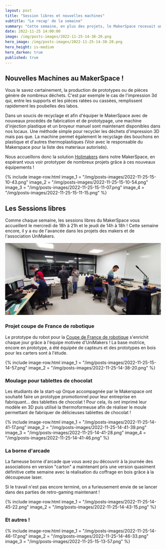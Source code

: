 ```yaml
---
layout: post
title: "Session libres et nouvelles machines"
subtitle: "Le recap' de la semaine"
summary: "Cette semaine, en plus des projets, le MakerSpace recevait une nouvelle machine !"
date: 2022-11-25 14:00:00
image: /img/posts-images/2022-11-25-14-38-20.png
hero_image: /img/posts-images/2022-11-25-14-38-20.png
hero_height: is-medium
hero_darken: true
published: true
---
```


## Nouvelles Machines au MakerSpace !

Vous le savez certainement, la production de prototypes ou de pièces génère de nombreux déchets. C'est par exemple le cas de l'impression 3d qui, entre les supports et les pièces ratées ou cassées, remplissent rapidement les poubelles des labos. 

Dans un soucis de recyclage et afin d'équiper le MakerSpace avec de nouveaux procédés de fabrication et de prototypage, une machine d'injection plastique et un broyeur manuel sont maintenant disponibles dans nos locaux. Une méthode simple pour recycler les déchets d'impression 3D mais pas que. La machine permet également le recyclage des bouchons en plastique et d'autres thermoplastiques (Voir avec le responsable du Makerspace pour la liste des materiaux autorisés).

Nous accueillons donc la solution [Holimakers](https://holimaker.fr) dans notre MakerSpace, en espérant vous voir prototyper de nombreux projets grâce à ces nouveaux équipements !

{% include image-row.html 
image_1 = "/img/posts-images/2022-11-25-15-10-43.png"
image_2 = "/img/posts-images/2022-11-25-15-10-54.png"
image_3 = "/img/posts-images/2022-11-25-15-11-07.png"
image_4 = "/img/posts-images/2022-11-25-15-11-15.png"
%}

## Les Sessions libres

Comme chaque semaine, les sessions libres du MakerSpace vous accueillent le mercredi de 18h à 21h et le jeudi de 14h à 18h ! Cette semaine encore, il y a eu de l'avancée dans les projets des makers et de l'association UniMakers.

![](/img/posts-images/2022-11-25-14-42-34.png)

### Projet coupe de France de robotique

Le prototype du robot pour la [Coupe de France de robotique](https://www.coupederobotique.fr) s'enrichit chaque jour grâce à l'équipe motivée d'UniMakers ! La base motrice, encore en prototype, a été équipée de capteurs et des prototypes en bois pour les carters sont à l'étude.  

{% include image-row.html 
image_1 = "/img/posts-images/2022-11-25-15-14-57.png"
image_2 = "/img/posts-images/2022-11-25-14-38-20.png"
%}

### Moulage pour tablettes de chocolat

Les étudiants de la start-up Orque accompagnée par le Makerspace ont souhaité faire un prototype promotionnel pour leur entreprise en fabriquant... des tablettes de chocolat ! Pour cela, ils ont imprimé leur modèle en 3D puis utilisé la thermoformeuse afin de réaliser le moule permettant de fabriquer de délicieuses tablettes de chocolat ! 

{% include image-row.html 
image_1 = "/img/posts-images/2022-11-25-14-41-17.png"
image_2 = "/img/posts-images/2022-11-25-14-41-39.png"
image_3 = "/img/posts-images/2022-11-25-14-41-28.png"
image_4 = "/img/posts-images/2022-11-25-14-41-46.png"
%}

### La borne d'arcade

La fameuse borne d'arcade que vous avez pu découvrir à la journée des associations en version "carton" a maintenant pris une version quasiment définitive cette semaine avec la réalisation du coffrage en bois grâce à la découpeuse laser. 

Si le travail n'est pas encore terminé, on a furieusement envie de se lancer dans des parties de retro-gaming maintenant !

{% include image-row.html 
image_1 = "/img/posts-images/2022-11-25-14-45-22.png"
image_2 = "/img/posts-images/2022-11-25-14-43-15.png"
%}

### Et autres !

{% include image-row.html 
image_1 = "/img/posts-images/2022-11-25-14-46-17.png"
image_2 = "/img/posts-images/2022-11-25-14-46-33.png"
image_3 = "/img/posts-images/2022-11-25-15-13-57.png"
%}